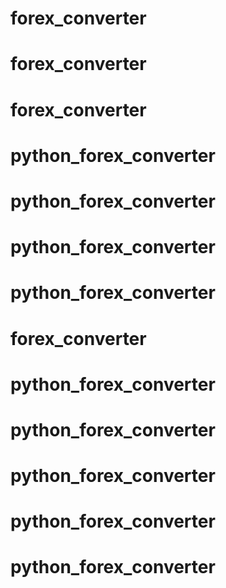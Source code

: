 # forex_converter
# forex_converter
# forex_converter
# python_forex_converter
# python_forex_converter
# python_forex_converter
# python_forex_converter
# forex_converter
# python_forex_converter
# python_forex_converter
# python_forex_converter
# python_forex_converter
# python_forex_converter
